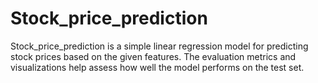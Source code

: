 # Stock_price_prediction
Stock_price_prediction is a simple linear regression model for predicting stock prices based on the given features. The evaluation metrics and visualizations help assess how well the model performs on the test set.
